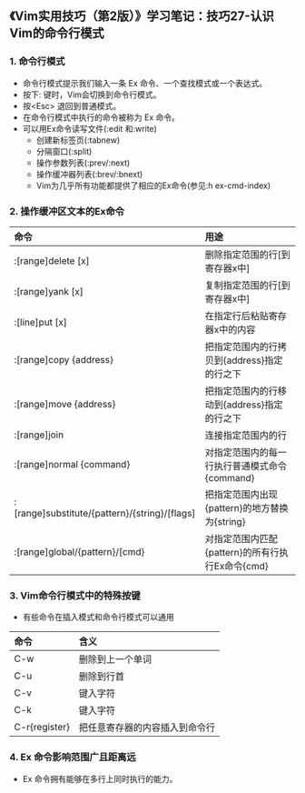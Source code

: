 ## 《Vim实用技巧（第2版）》学习笔记：技巧27-认识Vim的命令行模式
### 1. 命令行模式
- 命令行模式提示我们输入一条 Ex 命令、一个查找模式或一个表达式。
- 按下: 键时，Vim会切换到命令行模式。
- 按\<Esc\> 退回到普通模式。
- 在命令行模式中执行的命令被称为 Ex 命令。
- 可以用Ex命令读写文件(:edit 和:write)
    - 创建新标签页(:tabnew)
    - 分隔窗口(:split)
    - 操作参数列表(:prev/:next)
    - 操作缓冲器列表(:brev/:bnext)
    - Vim为几乎所有功能都提供了相应的Ex命令(参见:h ex-cmd-index)

### 2. 操作缓冲区文本的Ex命令
命令 | 用途
:-- | :--
:[range]delete [x] | 删除指定范围的行[到寄存器x中]
:[range]yank [x] | 复制指定范围的行[到寄存器x中]
:[line]put [x] | 在指定行后粘贴寄存器x中的内容
:[range]copy {address} | 把指定范围内的行拷贝到{address}指定的行之下
:[range]move {address} | 把指定范围内的行移动到{address}指定的行之下
:[range]join | 连接指定范围内的行
:[range]normal {command} | 对指定范围内的每一行执行普通模式命令{command}
:[range]substitute/{pattern}/{string}/[flags] | 把指定范围内出现{pattern}的地方替换为{string}
:[range]global/{pattern}/[cmd} | 对指定范围内匹配{pattern}的所有行执行Ex命令{cmd}

### 3. Vim命令行模式中的特殊按键
- 有些命令在插入模式和命令行模式可以通用

命令 | 含义
:-- | :--
C-w | 删除到上一个单词
C-u | 删除到行首
C-v | 键入字符
C-k | 键入字符
C-r{register} | 把任意寄存器的内容插入到命令行

### 4. Ex 命令影响范围广且距离远
- Ex 命令拥有能够在多行上同时执行的能力。
